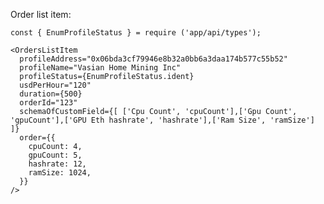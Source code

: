 Order list item:

    const { EnumProfileStatus } = require ('app/api/types');

    <OrdersListItem
      profileAddress="0x06bda3cf79946e8b32a0bb6a3daa174b577c55b52"
      profileName="Vasian Home Mining Inc"
      profileStatus={EnumProfileStatus.ident}
      usdPerHour="120"
      duration={500}
      orderId="123"
      schemaOfCustomField={[ ['Cpu Count', 'cpuCount'],['Gpu Count', 'gpuCount'],['GPU Eth hashrate', 'hashrate'],['Ram Size', 'ramSize'] ]}
      order={{
        cpuCount: 4,
        gpuCount: 5,
        hashrate: 12,
        ramSize: 1024,
      }}
    />
